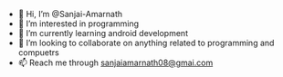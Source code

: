 - 👋 Hi, I’m @Sanjai-Amarnath
- 👀 I’m interested in programming
- 🌱 I’m currently learning android development
- 💞️ I’m looking to collaborate on anything related to programming and compuetrs
- 📫 Reach me through sanjaiamarnath08@gmai.com
